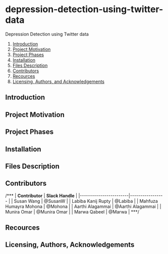 # depression-detection-using-twitter-data
Depression Detection using Twitter data

1. [Introduction](#introduction)
2. [Project Motivation](#motivation)
3. [Project Phases](#phases)
4. [Installation](#installation)
5. [Files Description](#files)
6. [Contributors](#contributors)
6. [Recources](#recources)
7. [Licensing, Authors, and Acknowledgements](#licensing)



## Introduction <a name="introduction"></a>

## Project Motivation <a name="motivation"></a>

## Project Phases <a name="phases"></a>

## Installation<a name="installation"></a>

## Files Description<a name="files"></a>

## Contributors<a name="contributors"></a>

/***
|    __Contributor__     |  __Slack Handle__ |
|------------------------|-----------------  |
| Susan Wang             | @SusanW           |
| Labiba Kanij Rupty     | @Labiba           | 
| Mahfuza Humayra Mohona | @Mohona           |
| Aarthi Alagammai       | @Aarthi Alagammai | 
| Munira Omar            | @Munira Omar      |
| Marwa Qabeel           | @Marwa            | 
***/

## Recources<a name="recources"></a>

## Licensing, Authors, Acknowledgements<a name="licensing"></a>




